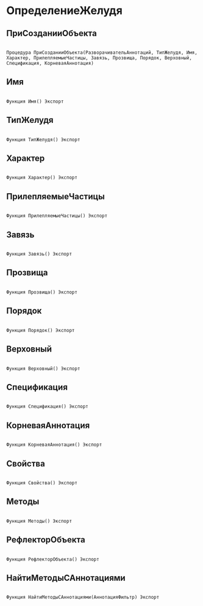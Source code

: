 # ОпределениеЖелудя

## ПриСозданииОбъекта

```bsl

Процедура ПриСозданииОбъекта(РазворачивательАннотаций, ТипЖелудя, Имя, Характер, ПрилепляемыеЧастицы, Завязь, Прозвища, Порядок, Верховный, Спецификация, КорневаяАннотация)
```

## Имя

```bsl

Функция Имя() Экспорт
```

## ТипЖелудя

```bsl

Функция ТипЖелудя() Экспорт
```

## Характер

```bsl

Функция Характер() Экспорт
```

## ПрилепляемыеЧастицы

```bsl

Функция ПрилепляемыеЧастицы() Экспорт
```

## Завязь

```bsl

Функция Завязь() Экспорт
```

## Прозвища

```bsl

Функция Прозвища() Экспорт
```

## Порядок

```bsl

Функция Порядок() Экспорт
```

## Верховный

```bsl

Функция Верховный() Экспорт
```

## Спецификация

```bsl

Функция Спецификация() Экспорт
```

## КорневаяАннотация

```bsl

Функция КорневаяАннотация() Экспорт
```

## Свойства

```bsl

Функция Свойства() Экспорт
```

## Методы

```bsl

Функция Методы() Экспорт
```

## РефлекторОбъекта

```bsl

Функция РефлекторОбъекта() Экспорт
```

## НайтиМетодыСАннотациями

```bsl

Функция НайтиМетодыСАннотациями(АннотацияФильтр) Экспорт
```
